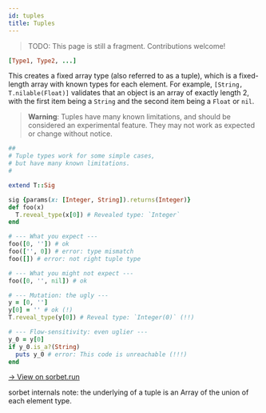 ```yaml
---
id: tuples
title: Tuples
---
```


> TODO: This page is still a fragment. Contributions welcome!

```ruby
[Type1, Type2, ...]
```

This creates a fixed array type (also referred to as a tuple), which is a
fixed-length array with known types for each element. For example,
`[String, T.nilable(Float)]` validates that an object is an array of exactly
length 2, with the first item being a `String` and the second item being a
`Float` or `nil`.

> **Warning**: Tuples have many known limitations, and should be considered an
> experimental feature. They may not work as expected or change without notice.

```ruby
##
# Tuple types work for some simple cases,
# but have many known limitations.
#

extend T::Sig

sig {params(x: [Integer, String]).returns(Integer)}
def foo(x)
  T.reveal_type(x[0]) # Revealed type: `Integer`
end

# --- What you expect ---
foo([0, '']) # ok
foo(['', 0]) # error: type mismatch
foo([]) # error: not right tuple type

# --- What you might not expect ---
foo([0, '', nil]) # ok

# --- Mutation: the ugly ---
y = [0, '']
y[0] = '' # ok (!)
T.reveal_type(y[0]) # Reveal type: `Integer(0)` (!!)

# --- Flow-sensitivity: even uglier ---
y_0 = y[0]
if y_0.is_a?(String)
  puts y_0 # error: This code is unreachable (!!!)
end
```

[→ View on sorbet.run](<https://sorbet.run/#%23%0A%23%20Tuple%20types%20work%20for%20some%20simple%20cases%2C%0A%23%20but%20have%20many%20known%20limitations.%0A%23%0A%0Aextend%20T%3A%3ASig%0A%0Asig%20%7Bparams(x%3A%20%5BInteger%2C%20String%5D).returns(Integer)%7D%0Adef%20foo(x)%0A%20%20T.reveal_type(x%5B0%5D)%20%23%20Revealed%20type%3A%20%60Integer%60%0Aend%0A%0A%23%20---%20What%20you%20expect%20---%0Afoo(%5B0%2C%20''%5D)%20%23%20ok%0Afoo(%5B''%2C%200%5D)%20%23%20error%3A%20type%20mismatch%0Afoo(%5B%5D)%20%23%20error%3A%20not%20right%20tuple%20type%0A%0A%23%20---%20What%20you%20might%20not%20expect%20---%0Afoo(%5B0%2C%20''%2C%20nil%5D)%20%23%20ok%0A%0A%23%20---%20Mutation%3A%20the%20ugly%20---%0Ay%20%3D%20%5B0%2C%20''%5D%0Ay%5B0%5D%20%3D%20''%20%23%20ok%20(!)%0AT.reveal_type(y%5B0%5D)%20%23%20Reveal%20type%3A%20%60Integer(0)%60%20(!!)%0A%0A%23%20---%20Flow-sensitivity%3A%20even%20uglier%20---%0Ay_0%20%3D%20y%5B0%5D%0Aif%20y_0.is_a%3F(String)%0A%20%20puts%20y_0%20%23%20error%3A%20This%20code%20is%20unreachable%20(!!!)%0Aend%0A>)

sorbet internals note: the underlying of a tuple is an Array of the union of
each element type.
